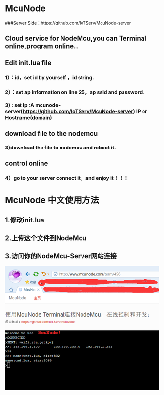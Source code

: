 # McuNode  
###Server Side：https://github.com/IoTServ/McuNode-server
## Cloud service for NodeMcu,you can Terminal online,program online..  
## Edit init.lua file   
### 1）：id，set id by yourself ，id string.   
### 2）：set ap information on line 25，ap ssid and password. 
### 3) : set ip :A mcunode-server(https://github.com/IoTServ/McuNode-server) IP or Hostname(domain)
## download file to the nodemcu  
### 3)download the file to nodemcu and reboot it.  
## control online  
### 4）go to your server connect it，and enjoy it！！！  
# McuNode 中文使用方法    
## 1.修改init.lua  
## 2.上传这个文件到NodeMcu  
## 3.访问你的NodeMcu-Server网站连接  

![image](https://raw.githubusercontent.com/IoTServ/McuNode/master/mcunode%20release.png)  
